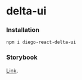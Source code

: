 # delta-ui

### Installation
```
npm i diego-react-delta-ui
```

### Storybook
[Link]([https://paperhive.org/](https://64c82a77442a234e83128ff8-ufewrdsuhk.chromatic.com/?path=/docs/deltaui-avatar--docs)https://64c82a77442a234e83128ff8-ufewrdsuhk.chromatic.com/?path=/docs/deltaui-avatar--docs).
